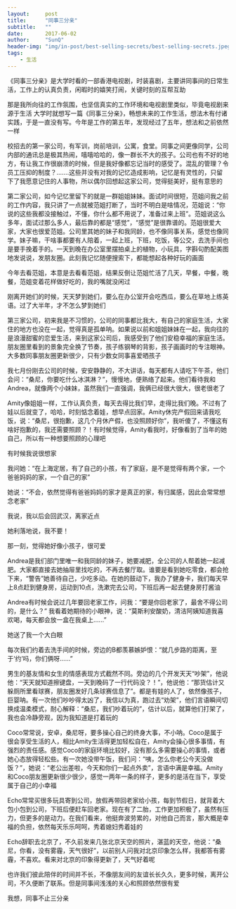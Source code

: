 ```yaml
---
layout:     post
title:      "同事三分亲"
subtitle:   ""
date:       2017-06-02
author:     "SunQ"
header-img: "img/in-post/best-selling-secrets/best-selling-secrets.jpeg"
tags:
    - 生活
---
```


《同事三分亲》是大学时看的一部香港电视剧，时装喜剧，主要讲同事间的日常生活，工作上的认真负责，闲暇时的嬉笑打闹，关键时刻的互帮互助

那是我所向往的工作氛围，也坚信真实的工作环境和电视剧里类似，毕竟电视剧来源于生活
大学时就想写一篇《同事三分亲》，畅想未来的工作生活，想法木有付诸实践，于是一直没有写。今年是工作的第五年，发现经过了五年，想法和之前依然一样

校招去的第一家公司，有军训，岗前培训，公寓，食堂。同事之间更像同学，公司内部的通讯总是极其热闹，嘻嘻哈哈的，像一群长不大的孩子。公司也有不好的地方，有让我工作很崩溃的时候，但是我好像都忘记当时的感受了。混乱的管理？令员工压抑的制度？.......这些并没有对我的记忆造成影响，记忆是有灵性的，只留下了我愿意记住的人事物，所以偶尔回想起这家公司，觉得挺美好，挺有意思的

第二家公司，如今记忆里留下的就是一群姐姐妹妹。面试时间很短，范姐问我之前的工作内容，我只讲了一点就被范姐打断了，当时不明白是啥情况，范姐说：“你说的这些我都没接触过，不懂，你什么都不用说了，准备过来上班”。范姐说这么多年，面试过那么多人，最后靠的都是“感觉”，“感觉”是很靠谱的。范姐很爱大家，大家也很爱范姐。公司里其她的妹子和我同龄，也不像同事关系，感觉也像同学。妹子嘛，干啥事都要有人陪着，一起上班，下班，吃饭，等公交，去洗手间也是要手挽着手的。一天到晚在办公室里摆拍桌上的植物，小玩具，字斟句酌配美图地发说说，发朋友圈。此刻我记忆随便搜索下，都能想起各种好玩的画面

今年去看范姐，本意是去看看范姐，结果反倒让范姐忙活了几天，早餐，中餐，晚餐，范姐变着花样做好吃的，我的嘴就没闲过

刚离开她们的时候，天天梦到她们，要么在办公室开会吃西瓜，要么在草地上练英语。过了大半年，才不怎么梦到她们

第三家公司，初来我是不习惯的，公司的同事都比我大，有自己的家庭生活，大家住的地方也没在一起，觉得真是孤单呐。如果说以前和姐姐妹妹在一起，我向往的是浪漫甜蜜的恋爱生活，来到这家公司后，我感受到了他们安稳幸福的家庭生活。朋友圈里看到的景象完全换了节奏，孩子练钢琴的背影，孩子画画时的专注眼神。大多数同事朋友圈更新很少，只有少数女同事喜爱晒孩子

我七月份刚去公司的时候，安安静静的，不大讲话，每天都有人请吃下午茶，他们会问：“桑尼，你要吃什么冰淇淋？”，慢慢地，便熟络了起来。他们看待我和Andrea，就像两个小妹妹，虽然我们一直强调，我俩已经很大很大，很老很老了

Amity像姐姐一样，工作认真负责，每天去得比我们早，走得比我们晚。不过有了娃以后就变了，哈哈，时刻惦念着娃，想早点回家。Amity休完产假回来请我吃饭，说：“桑尼，很抱歉，这几个月休产假，也没照顾好你”，我听傻了，不懂这有啥好抱歉的，我还需要照顾？！有时候觉得，Amity看我时，好像看到了当年的她自己，所以有一种想要照顾的心理吧

 有时候我说很想家

 我问她：“在上海定居，有了自己的小孩，有了家庭，是不是觉得有两个家，一个爸爸妈妈的家，一个自己的家”

她说：“不会，依然觉得有爸爸妈妈的家才是真正的家，有归属感，因此会常常想念老家”

我说，我以后会回武汉，离家近点

她利落地说，我不要！

那一刻，觉得她好像小孩子，很可爱

Andrea是我们部门里唯一和我同龄的妹子，她要减肥，全公司的人帮着她一起减肥。大家都直接去她抽屉里找吃的，不再去餐厅取。谁要是看到她吃零食，都会抢下来，“警告”她善待自己，少吃多动。在她的鼓动下，我办了健身卡，我们每天早上8点赶到健身房，运动到10点，洗漱完去公司，下班后再一起去健身房打酱油

Andrea有时候会说过几年要回老家工作，问我：“要是你回老家了，最舍不得公司的，是什么？”
我看着她期待的小眼神，说：“莫斯利安酸奶，清洁阿姨知道我喜欢喝，每天都会放一盒在我桌上......”

她送了我一个大白眼

每次我们约着去洗手间的时候，旁边的B都羡慕嫉妒恨：“就几步路的距离，至于‘约’吗，你们俩呀......”

男生的基友情和女生的情感表现方式截然不同。旁边的几个开发天天“吵架”，他说他：“天天就知道擦键盘，一天到晚码了一行代码没？！”，他说他：“那货估计又躲厕所里看球赛，朋友圈发好几条球赛信息了”。都是有娃的人了，依然像孩子，巨婴呐。有一次他们吵吵得太凶了，我信以为真，跑过去“劝架”，他们言语瞬间切换成温柔模式，耐心解释：“桑尼，我们吵着玩的”，估计以后，就算他们打架了，我也会冷静旁观，因为我知道是打着玩的

Coco常常说，安卓，桑尼呀，要多操心自己的终身大事，不小呐。Coco是属于很会享受生活的人，相比Amity生活得更加轻松自在，Amity会操心很多事情，有强烈的责任感。感觉Coco的家庭环境比较好，没有那么多需要操心的事情，或者她心态放得轻松些。有一次她没带午饭，我们问：“咦，怎么你老公今天没做饭？”，她说：“老公出差啦，今天和你们一起点外卖”，言语中满是幸福。Amity和Coco朋友圈更新很少很少，感觉一两年一条的样子，更多的是活在当下，享受属于自己的小幸福

Echo常常买很多玩具寄到公司，放假再带回老家给小孩，每到节假日，就背着大包小包到公司，下班后便赶车回老家。现在有了二胎，工作更加积极了，虽然有压力，但更多的是动力。在我们看来，他挺奔波劳累的，对他自己而言，那大概是幸福的负担，依然每天乐乐呵呵，秀着媳妇秀着娃的

Echo辞职去北京了，不久前发来几张北京天空的照片，湛蓝的天空，他说：“桑尼，你看，没有雾霾，天气很好”，以前别人问我对北京印象怎么样，我都答有雾霾，不喜欢。看来对北京的印象得更新了，天气好着呢

也许我们彼此陪伴的时间并不长，不像朋友间的友谊长长久久，更多时候，离开公司，不久便断了联系。但是同事间浅浅的关心和照顾依然很有爱

我想，同事不止三分亲

